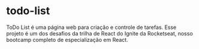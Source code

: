 # todo-list
ToDo List é uma página web para criação e controle de tarefas. Esse projeto é um dos desafios da trilha de React do Ignite da Rocketseat, nosso bootcamp completo de especialização em React.
